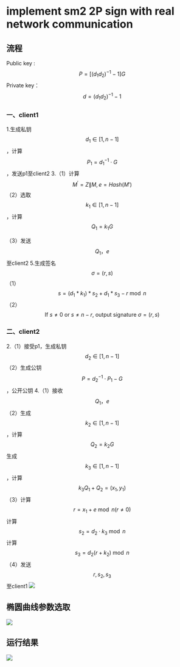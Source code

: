 # implement sm2 2P sign with real network communication
## 流程
Public key :  $$P=\left[\left(d_1 d_2\right)^{-1}-1\right] G$$
Private key： $$d=\left(d_1 d_2\right)^{-1}-1$$

### 一、client1
1.生成私钥 $$d_1 \in[1, n-1]$$ ，计算 $$P_1=d_1^{-1} \cdot G$$ ，发送p1至client2
3.（1）计算 $$M^{\prime}=Z \| M,   e=Hash(M') $$
（2）选取  $$k_1 \in[1, n-1]$$，计算$$Q_1=k_1 G$$ 

（3）发送 $$Q_1，e$$至client2 
5.生成签名 $$\sigma=(r, s)$$ 
（1） $$s=\left(d_1 * k_1\right) * s_2+d_1 * s_3-r \bmod n$$ 
（2） $$\text { If } s \neq 0 \text { or } s \neq n-r \text {, output signature } \sigma=(r, s)$$ 

### 二、client2
2.（1）接受p1，生成私钥 $$d_2 \in[1, n-1]$$ 
（2）生成公钥 $$P=d_2^{-1} \cdot P_1-G$$ ，公开公钥
4.（1）接收 $$Q_1，e$$ 
（2）生成 $$k_2 \in[1, n-1]$$ ，计算 $$Q_2=k_2 G$$ 
生成 $$k_3 \in[1, n-1]$$ ，计算 $$k_3 Q_1+Q_2=\left(x_1, y_1\right)$$ 
（3）计算 $$r=x_1+e \bmod n(r \neq 0)$$ 
计算 $$s_2=d_2 \cdot k_3 \bmod n$$ 
计算 $$s_3=d_2\left(r+k_2\right) \bmod n$$ 
（4）发送 $$r,s_2,s_3$$至client1 
![](https://img1.imgtp.com/2023/07/28/YlMvuYJZ.png)
## 椭圆曲线参数选取
![](https://img1.imgtp.com/2023/07/31/mUo5HE9X.png)
## 运行结果
![](https://img1.imgtp.com/2023/07/28/HHCT1TpL.png)